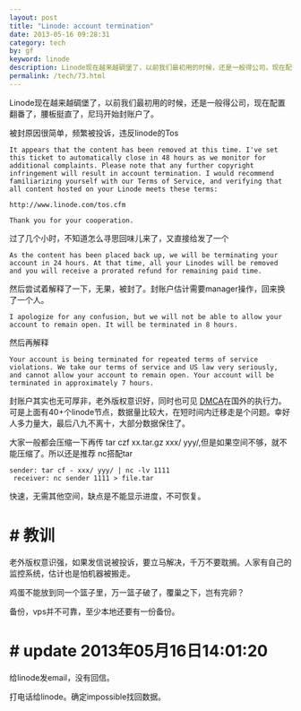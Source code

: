 ```yaml
---
layout: post
title: "Linode: account termination"
date: 2013-05-16 09:28:31
category: tech
by: gf
keyword: linode
description: Linode现在越来越碉堡了，以前我们最初用的时候，还是一般得公司，现在配置翻番了，腰板挺直了，尼玛开始封账户了。被封原因很简单，频繁被投诉，违反linode的TosItappearsthatthecon
permalink: /tech/73.html
---
```

Linode现在越来越碉堡了，以前我们最初用的时候，还是一般得公司，现在配置翻番了，腰板挺直了，尼玛开始封账户了。

被封原因很简单，频繁被投诉，违反linode的Tos

    It appears that the content has been removed at this time. I've set this ticket to automatically close in 48 hours as we monitor for additional complaints. Please note that any further copyright infringement will result in account termination. I would recommend familiarizing yourself with our Terms of Service, and verifying that all content hosted on your Linode meets these terms:
    
    http://www.linode.com/tos.cfm
    
    Thank you for your cooperation.

过了几个小时，不知道怎么寻思回味儿来了，又直接给发了一个

    As the content has been placed back up, we will be terminating your account in 24 hours. At that time, all your Linodes will be removed and you will receive a prorated refund for remaining paid time.

然后尝试着解释了一下，无果，被封了。封账户估计需要manager操作，回来换了一个人。

    I apologize for any confusion, but we will not be able to allow your account to remain open. It will be terminated in 8 hours.

然后再解释

    Your account is being terminated for repeated terms of service violations. We take our terms of service and US law very seriously, and cannot allow your account to remain open. Your account will be terminated in approximately 7 hours.

封账户其实也无可厚非，老外版权意识好，同时也可见 [DMCA][]在国外的执行力。可是上面有40+个linode节点，数据量比较大，在短时间内迁移走是个问题。幸好人多力量大，最后八九不离十，大部分数据保住了。

大家一般都会压缩一下再传 tar czf xx.tar.gz xxx/ yyy/,但是如果空间不够，就不能压缩了。所以还是推荐 nc搭配tar

    sender: tar cf - xxx/ yyy/ | nc -lv 1111
     receiver: nc sender 1111 > file.tar

快速，无需其他空间，缺点是不能显示进度，不可恢复。

# # 教训 ##

老外版权意识强，如果发信说被投诉，要立马解决，千万不要耽搁。人家有自己的监控系统，估计也是怕机器被搬走。

鸡蛋不能放到同一个篮子里，万一篮子破了，覆巢之下，岂有完卵？

备份，vps并不可靠，至少本地还要有一份备份。

# # update 2013年05月16日14:01:20 ##

给linode发email，没有回信。

打电话给linode。确定impossible找回数据。


[DMCA]: http://zh.wikipedia.org/zh-cn/%E6%95%B8%E5%AD%97%E5%8D%83%E5%B9%B4%E7%89%88%E6%AC%8A%E6%B3%95
